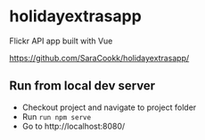 # holidayextrasapp
Flickr API app built with Vue

https://github.com/SaraCookk/holidayextrasapp/


## Run from local dev server

- Checkout project and navigate to project folder
- Run `run npm serve`
- Go to http://localhost:8080/
